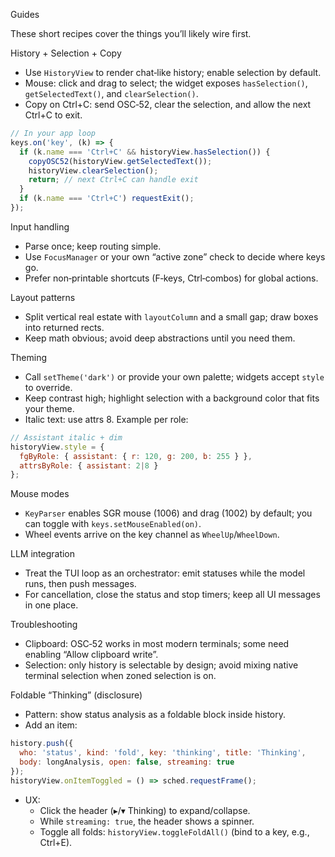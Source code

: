 Guides

These short recipes cover the things you’ll likely wire first.

History + Selection + Copy
- Use `HistoryView` to render chat‑like history; enable selection by default.
- Mouse: click and drag to select; the widget exposes `hasSelection()`, `getSelectedText()`, and `clearSelection()`.
- Copy on Ctrl+C: send OSC‑52, clear the selection, and allow the next Ctrl+C to exit.
```js
// In your app loop
keys.on('key', (k) => {
  if (k.name === 'Ctrl+C' && historyView.hasSelection()) {
    copyOSC52(historyView.getSelectedText());
    historyView.clearSelection();
    return; // next Ctrl+C can handle exit
  }
  if (k.name === 'Ctrl+C') requestExit();
});
```

Input handling
- Parse once; keep routing simple.
- Use `FocusManager` or your own “active zone” check to decide where keys go.
- Prefer non‑printable shortcuts (F‑keys, Ctrl‑combos) for global actions.

Layout patterns
- Split vertical real estate with `layoutColumn` and a small gap; draw boxes into returned rects.
- Keep math obvious; avoid deep abstractions until you need them.

Theming
- Call `setTheme('dark')` or provide your own palette; widgets accept `style` to override.
- Keep contrast high; highlight selection with a background color that fits your theme.
 - Italic text: use attrs 8. Example per role:
```js
// Assistant italic + dim
historyView.style = {
  fgByRole: { assistant: { r: 120, g: 200, b: 255 } },
  attrsByRole: { assistant: 2|8 }
};
```

Mouse modes
- `KeyParser` enables SGR mouse (1006) and drag (1002) by default; you can toggle with `keys.setMouseEnabled(on)`.
- Wheel events arrive on the key channel as `WheelUp`/`WheelDown`.

LLM integration
- Treat the TUI loop as an orchestrator: emit statuses while the model runs, then push messages.
- For cancellation, close the status and stop timers; keep all UI messages in one place.

Troubleshooting
- Clipboard: OSC‑52 works in most modern terminals; some need enabling “Allow clipboard write”.
- Selection: only history is selectable by design; avoid mixing native terminal selection when zoned selection is on.

Foldable “Thinking” (disclosure)
- Pattern: show status analysis as a foldable block inside history.
- Add an item:
```js
history.push({
  who: 'status', kind: 'fold', key: 'thinking', title: 'Thinking',
  body: longAnalysis, open: false, streaming: true
});
historyView.onItemToggled = () => sched.requestFrame();
```
- UX:
  - Click the header (▸/▾ Thinking) to expand/collapse.
  - While `streaming: true`, the header shows a spinner.
  - Toggle all folds: `historyView.toggleFoldAll()` (bind to a key, e.g., Ctrl+E).

